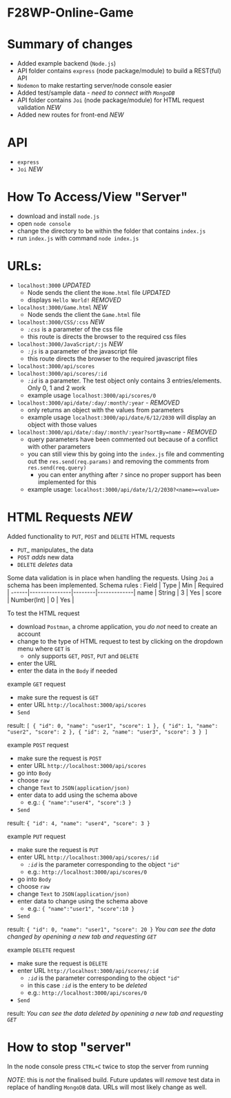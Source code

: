 # F28WP-Online-Game

# Summary of changes
- Added example backend (`Node.js`)
- API folder contains `express` (node package/module) to build a REST(ful) API
- `Nodemon` to make restarting server/node console easier
- Added test/sample data - _need to connect with `MongoDB`_
- API folder contains `Joi` (node package/module) for HTML request validation *NEW*
- Added new routes for front-end *NEW*

# API
- `express`
- `Joi` *NEW*

# How To Access/View "Server"
- download and install `node.js`
- open `node console`
- change the directory to be within the folder that contains `index.js`
- run `index.js` with command `node index.js`

# URLs:
- `localhost:3000` _UPDATED_
  - Node sends the client the `Home.html` file  _UPDATED_
  - displays `Hello World!` _REMOVED_
- `localhost:3000/Game.html` _NEW_
  - Node sends the client the `Game.html` file
- `localhost:3000/CSS/:css` _NEW_
  - _`:css`_ is a parameter of the css file
  - this route is directs the browser to the required css files
- `localhost:3000/JavaScript/:js` _NEW_
  - _`:js`_ is a parameter of the javascript file
  - this route directs the browser to the required javascript files
- `localhost:3000/api/scores`
- `localhost:3000/api/scores/:id`
  - _`:id`_ is a parameter. The test object only contains 3 entries/elements. Only 0, 1 and 2 work
  - example usage `localhost:3000/api/scores/0`
- `localhost:3000/api/date/:day/:month/:year` - _REMOVED_
  - only returns an object with the values from parameters
  - example usage `localhost:3000/api/date/6/12/2030` will display an object with those values
- `localhost:3000/api/date/:day/:month/:year?sortBy=name` - _REMOVED_
  - query parameters have been commented out because of a conflict with other parameters
  - you can still view this by going into the `index.js` file and commenting out the `res.send(req.params)` and removing the comments from `res.send(req.query)`
    - you can enter anything after _`?`_ since no proper support has been implemented for this
  - example usage: `localhost:3000/api/date/1/2/2030?<name>=<value>`
  
# HTML Requests *NEW*
Added functionality to `PUT`, `POST` and `DELETE` HTML requests
- `PUT`_ manipulates_ the data
- `POST` _adds_ new data
- `DELETE` _deletes_ data

Some data validation is in place when handling the requests. Using `Joi` a schema has been implemented.
Schema rules :
Field |      Type     |  Min   |  Required   |
------|---------------|--------|-------------|
name  |  String       |    3   |    Yes      |
score |  Number(Int)  |    0   |    Yes      |

To test the HTML request
- download `Postman`, a chrome application, you _do not_ need to create an account
- change to the type of HTML request to test by clicking on the dropdown menu where `GET` is
  - only supports `GET`, `POST`, `PUT` and `DELETE`
- enter the URL
- enter the data in the `Body` if needed

example `GET` request
- make sure the request is `GET`
- enter URL `http://localhost:3000/api/scores`
- `Send`

result:
`[
  {
    "id": 0,
    "name": "user1",
    "score": 1
   },
    {
        "id": 1,
        "name": "user2",
        "score": 2
    },
    {
        "id": 2,
        "name": "user3",
        "score": 3
    }
]`

example `POST` request
- make sure the request is `POST`
- enter URL `http://localhost:3000/api/scores`
- go into `Body`
- choose `raw`
- change `Text` to `JSON(application/json)`
- enter data to add using the schema above
  - e.g.: `{
    "name":"user4",
    "score":3
  }`
- `Send`

result:
`{
    "id": 4,
    "name": "user4",
    "score": 3
}`

example `PUT` request
- make sure the request is `PUT`
- enter URL `http://localhost:3000/api/scores/:id`
  - _`:id`_ is the parameter corresponding to the object `"id"`
  - e.g.: `http://localhost:3000/api/scores/0`
- go into `Body`
- choose `raw`
- change `Text` to `JSON(application/json)`
- enter data to change using the schema above
  - e.g.: `{
    "name":"user1",
    "score":10
  }`
- `Send`

result:
`{
    "id": 0,
    "name": "user1",
    "score": 20
}`
_You can see the data changed by openining a new tab and requesting `GET`_

example `DELETE` request
- make sure the request is `DELETE`
- enter URL `http://localhost:3000/api/scores/:id`
  - _`:id`_ is the parameter corresponding to the object `"id"`
  - in this case _`:id`_ is the entery to be _deleted_
  - e.g.: `http://localhost:3000/api/scores/0`
- `Send`

result:
_You can see the data deleted by openining a new tab and requesting `GET`_

# How to stop "server"
In the node console press `CTRL+C` twice to stop the server from running

_NOTE_: this is _not_ the finalised build. Future updates will _remove_ test data in replace of handling `MongoDB` data. URLs will most likely change as well.
